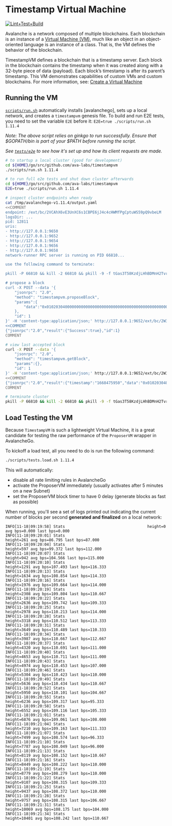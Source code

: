 # Timestamp Virtual Machine

[![Lint+Test+Build](https://github.com/ava-labs/timestampvm/actions/workflows/lint_test_build.yml/badge.svg)](https://github.com/ava-labs/timestampvm/actions/workflows/lint_test_build.yml)

Avalanche is a network composed of multiple blockchains. Each blockchain is an instance of a [Virtual Machine (VM)](https://docs.avax.network/learn/platform-overview#virtual-machines), much like an object in an object-oriented language is an instance of a class. That is, the VM defines the behavior of the blockchain.

TimestampVM defines a blockchain that is a timestamp server. Each block in the blockchain contains the timestamp when it was created along with a 32-byte piece of data (payload). Each block’s timestamp is after its parent’s timestamp. This VM demonstrates capabilities of custom VMs and custom blockchains. For more information, see: [Create a Virtual Machine](https://docs.avax.network/build/tutorials/platform/create-a-virtual-machine-vm)

## Running the VM
[`scripts/run.sh`](scripts/run.sh) automatically installs [avalanchego], sets up a local network,
and creates a `timestampvm` genesis file. To build and run E2E tests, you need to set the variable `E2E` before it: `E2E=true ./scripts/run.sh 1.11.4`

*Note: The above script relies on ginkgo to run successfully. Ensure that $GOPATH/bin is part of your $PATH before running the script.*  

_See [`tests/e2e`](tests/e2e) to see how it's set up and how its client requests are made._

```bash
# to startup a local cluster (good for development)
cd ${HOME}/go/src/github.com/ava-labs/timestampvm
./scripts/run.sh 1.11.4

# to run full e2e tests and shut down cluster afterwards
cd ${HOME}/go/src/github.com/ava-labs/timestampvm
E2E=true ./scripts/run.sh 1.11.4

# inspect cluster endpoints when ready
cat /tmp/avalanchego-v1.11.4/output.yaml
<<COMMENT
endpoint: /ext/bc/2VCAhX6vE3UnXC6s1CBPE6jJ4c4cHWMfPgCptuWS59pQ9vbeLM
logsDir: ...
pid: 12811
uris:
- http://127.0.0.1:9650
- http://127.0.0.1:9652
- http://127.0.0.1:9654
- http://127.0.0.1:9656
- http://127.0.0.1:9658
network-runner RPC server is running on PID 66810...

use the following command to terminate:

pkill -P 66810 && kill -2 66810 && pkill -9 -f tGas3T58KzdjLHhBDMnH2TvrddhqTji5iZAMZ3RXs2NLpSnhH

# propose a block
curl -X POST --data '{
    "jsonrpc": "2.0",
    "method": "timestampvm.proposeBlock",
    "params":{
        "data":"0x01020304000000000000000000000000000000000000000000000000000000003f004e9c"
    },
    "id": 1
}' -H 'content-type:application/json;' http://127.0.0.1:9652/ext/bc/2W3Gn3E3xKSeHQZP47iybpgH6pk3JRWbNQs9P2FrKvXcHSNteB
<<COMMENT
{"jsonrpc":"2.0","result":{"Success":true},"id":1}
COMMENT

# view last accepted block
curl -X POST --data '{
    "jsonrpc": "2.0",
    "method": "timestampvm.getBlock",
    "params":{},
    "id": 1
}' -H 'content-type:application/json;' http://127.0.0.1:9652/ext/bc/2W3Gn3E3xKSeHQZP47iybpgH6pk3JRWbNQs9P2FrKvXcHSNteB
<<COMMENT
{"jsonrpc":"2.0","result":{"timestamp":"1668475950","data":"0x01020304000000000000000000000000000000000000000000000000000000003f004e9c","height":"1","id":"2RbyqtZcr8DWnxWjD2jLaPUsjd2cxMFbjz1kmJjR7gDpp3txvz","parentID":"SdVstz8FpkYxsneD2XQDk2CK7d1EBe4YVqkhftgbvUiyFfeHJ"},"id":1}
COMMENT

# terminate cluster
pkill -P 66810 && kill -2 66810 && pkill -9 -f tGas3T58KzdjLHhBDMnH2TvrddhqTji5iZAMZ3RXs2NLpSnhH
```

## Load Testing the VM
Because `TimestampVM` is such a lightweight Virtual Machine, it is a great
candidate for testing the raw performance of the `ProposerVM` wrapper in
AvalancheGo.

To kickoff a load test, all you need to do is run the following command:
```bash
./scripts/tests.load.sh 1.11.4
```

This will automatically:
* disable all rate limiting rules in AvalancheGo
* activate the ProposerVM immediately (usually activates after 5 minutes on
  a new Subnet)
* set the ProposerVM block timer to have 0 delay (generate blocks as
  fast as possible)

When running, you'll see a set of logs printed out indicating the current
number of blocks per second **generated and finalized** on a local network:
```
INFO[11-18|09:19:58] Stats                                    height=0 avg bps=0.000 last bps=0.000
INFO[11-18|09:20:01] Stats                                    height=261 avg bps=86.795 last bps=87.000
INFO[11-18|09:20:04] Stats                                    height=597 avg bps=99.372 last bps=112.000
INFO[11-18|09:20:07] Stats                                    height=942 avg bps=104.566 last bps=115.000
INFO[11-18|09:20:10] Stats                                    height=1291 avg bps=107.493 last bps=116.333
INFO[11-18|09:20:13] Stats                                    height=1634 avg bps=108.854 last bps=114.333
INFO[11-18|09:20:16] Stats                                    height=1976 avg bps=109.664 last bps=114.000
INFO[11-18|09:20:19] Stats                                    height=2308 avg bps=109.804 last bps=110.667
INFO[11-18|09:20:22] Stats                                    height=2636 avg bps=109.742 last bps=109.333
INFO[11-18|09:20:25] Stats                                    height=2978 avg bps=110.213 last bps=114.000
INFO[11-18|09:20:28] Stats                                    height=3318 avg bps=110.512 last bps=113.333
INFO[11-18|09:20:31] Stats                                    height=3649 avg bps=110.489 last bps=110.333
INFO[11-18|09:20:34] Stats                                    height=3987 avg bps=110.667 last bps=112.667
INFO[11-18|09:20:37] Stats                                    height=4320 avg bps=110.691 last bps=111.000
INFO[11-18|09:20:40] Stats                                    height=4653 avg bps=110.711 last bps=111.000
INFO[11-18|09:20:43] Stats                                    height=4974 avg bps=110.453 last bps=107.000
INFO[11-18|09:20:46] Stats                                    height=5304 avg bps=110.423 last bps=110.000
INFO[11-18|09:20:49] Stats                                    height=5636 avg bps=110.434 last bps=110.667
INFO[11-18|09:20:52] Stats                                    height=5950 avg bps=110.101 last bps=104.667
INFO[11-18|09:20:55] Stats                                    height=6236 avg bps=109.317 last bps=95.333
INFO[11-18|09:20:58] Stats                                    height=6552 avg bps=109.116 last bps=105.333
INFO[11-18|09:21:01] Stats                                    height=6876 avg bps=109.061 last bps=108.000
INFO[11-18|09:21:04] Stats                                    height=7210 avg bps=109.163 last bps=111.333
INFO[11-18|09:21:07] Stats                                    height=7499 avg bps=108.574 last bps=96.333
INFO[11-18|09:21:10] Stats                                    height=7787 avg bps=108.049 last bps=96.000
INFO[11-18|09:21:13] Stats                                    height=8119 avg bps=108.152 last bps=110.667
INFO[11-18|09:21:16] Stats                                    height=8449 avg bps=108.222 last bps=110.000
INFO[11-18|09:21:19] Stats                                    height=8779 avg bps=108.279 last bps=110.000
INFO[11-18|09:21:22] Stats                                    height=9107 avg bps=108.315 last bps=109.333
INFO[11-18|09:21:25] Stats                                    height=9437 avg bps=108.372 last bps=110.000
INFO[11-18|09:21:28] Stats                                    height=9757 avg bps=108.315 last bps=106.667
INFO[11-18|09:21:31] Stats                                    height=10069 avg bps=108.175 last bps=104.000
INFO[11-18|09:21:34] Stats                                    height=10401 avg bps=108.242 last bps=110.667
```

